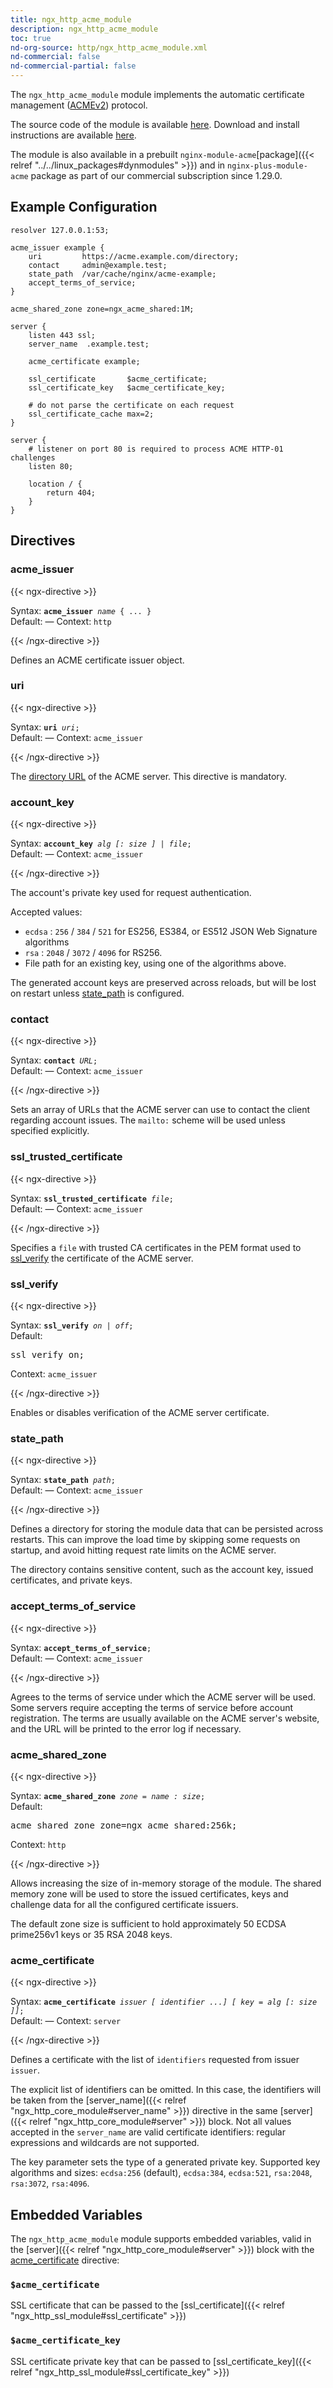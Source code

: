 ```yaml
---
title: ngx_http_acme_module
description: ngx_http_acme_module
toc: true
nd-org-source: http/ngx_http_acme_module.xml
nd-commercial: false
nd-commercial-partial: false
---
```



<!--
      ********************************************************************************
      🛑 WARNING: AUTOGENERATED FILE - DO NOT EDIT 🛑 This Markdown file was
      automatically generated from the source XML documentation. Any manual
      changes made directly to this file will be overwritten. To request or
      suggest changes, please edit the source XML files instead.
      https://github.com/nginx/nginx.org/tree/main/xml/en
      ********************************************************************************
      -->


The `ngx_http_acme_module` module implements
the automatic certificate management
([ACMEv2](https://www.rfc-editor.org/rfc/rfc8555.html))
protocol.

The source code of the module is available
[here](https://github.com/nginx/nginx-acme).
Download and install instructions are available
[here](https://github.com/nginx/nginx-acme/blob/main/README.md).

The module is also available in a prebuilt
`nginx-module-acme`[package]({{< relref "../../linux_packages#dynmodules" >}})
and in `nginx-plus-module-acme` package
as part of our
commercial subscription since 1.29.0.
## Example Configuration


```nginx 
resolver 127.0.0.1:53;

acme_issuer example {
    uri         https://acme.example.com/directory;
    contact     admin@example.test;
    state_path  /var/cache/nginx/acme-example;
    accept_terms_of_service;
}

acme_shared_zone zone=ngx_acme_shared:1M;

server {
    listen 443 ssl;
    server_name  .example.test;

    acme_certificate example;

    ssl_certificate       $acme_certificate;
    ssl_certificate_key   $acme_certificate_key;

    # do not parse the certificate on each request
    ssl_certificate_cache max=2;
}

server {
    # listener on port 80 is required to process ACME HTTP-01 challenges
    listen 80;

    location / {
        return 404;
    }
}
 ```

## Directives

### acme_issuer

{{< ngx-directive >}}

<tr>
<th>Syntax: </th>
<td><code><strong>acme_issuer</strong> <i>name</i> { ... }</code><br/></td>
</tr><tr>
<th>Default: </th>
<td>
      —
    </td>
</tr><tr>
<th>Context: </th>
<td><code>http</code></td>
</tr>

{{< /ngx-directive >}}


Defines an ACME certificate issuer object.
### uri

{{< ngx-directive >}}

<tr>
<th>Syntax: </th>
<td><code><strong>uri</strong> <i>uri</i>;</code><br/></td>
</tr><tr>
<th>Default: </th>
<td>
      —
    </td>
</tr><tr>
<th>Context: </th>
<td><code>acme_issuer</code></td>
</tr>

{{< /ngx-directive >}}


The
[directory URL](https://www.rfc-editor.org/rfc/rfc8555#section-7.1.1)
of the ACME server.
This directive is mandatory.
### account_key

{{< ngx-directive >}}

<tr>
<th>Syntax: </th>
<td><code><strong>account_key</strong> <i>alg</i> <i>[:</i> <i>size</i> <i>] |</i> <i>file</i>;</code><br/></td>
</tr><tr>
<th>Default: </th>
<td>
      —
    </td>
</tr><tr>
<th>Context: </th>
<td><code>acme_issuer</code></td>
</tr>

{{< /ngx-directive >}}


The account's private key used for request authentication.

Accepted values:

- `ecdsa` : `256` / `384` / `521` for ES256, ES384, or ES512 JSON Web Signature algorithms
- `rsa` : `2048` / `3072` / `4096` for RS256.
- File path for an existing key, using one of the algorithms above.


The generated account keys are preserved across reloads,
but will be lost on restart unless [state_path](#state_path) is configured.
### contact

{{< ngx-directive >}}

<tr>
<th>Syntax: </th>
<td><code><strong>contact</strong> <i>URL</i>;</code><br/></td>
</tr><tr>
<th>Default: </th>
<td>
      —
    </td>
</tr><tr>
<th>Context: </th>
<td><code>acme_issuer</code></td>
</tr>

{{< /ngx-directive >}}


Sets an array of URLs that the ACME server can use
to contact the client regarding account issues.
The `mailto:` scheme will be used
unless specified explicitly.
### ssl_trusted_certificate

{{< ngx-directive >}}

<tr>
<th>Syntax: </th>
<td><code><strong>ssl_trusted_certificate</strong> <i>file</i>;</code><br/></td>
</tr><tr>
<th>Default: </th>
<td>
      —
    </td>
</tr><tr>
<th>Context: </th>
<td><code>acme_issuer</code></td>
</tr>

{{< /ngx-directive >}}


Specifies a `file` with trusted CA certificates in the PEM format
used to [ssl_verify](#ssl_verify) the certificate
of the ACME server.
### ssl_verify

{{< ngx-directive >}}

<tr>
<th>Syntax: </th>
<td><code><strong>ssl_verify</strong> <i>on</i> <i>|</i> <i>off</i>;</code><br/></td>
</tr><tr>
<th>Default: </th>
<td><pre>ssl_verify on;</pre></td>
</tr><tr>
<th>Context: </th>
<td><code>acme_issuer</code></td>
</tr>

{{< /ngx-directive >}}


Enables or disables verification of the ACME server certificate.
### state_path

{{< ngx-directive >}}

<tr>
<th>Syntax: </th>
<td><code><strong>state_path</strong> <i>path</i>;</code><br/></td>
</tr><tr>
<th>Default: </th>
<td>
      —
    </td>
</tr><tr>
<th>Context: </th>
<td><code>acme_issuer</code></td>
</tr>

{{< /ngx-directive >}}


Defines a directory for storing the module data
that can be persisted across restarts.
This can improve the load time by skipping some requests on startup,
and avoid hitting request rate limits on the ACME server.

The directory contains sensitive content, such as
the account key, issued certificates, and private keys.
### accept_terms_of_service

{{< ngx-directive >}}

<tr>
<th>Syntax: </th>
<td><code><strong>accept_terms_of_service</strong>;</code><br/></td>
</tr><tr>
<th>Default: </th>
<td>
      —
    </td>
</tr><tr>
<th>Context: </th>
<td><code>acme_issuer</code></td>
</tr>

{{< /ngx-directive >}}


Agrees to the terms of service under which the ACME server will be used.
Some servers require accepting the terms of service
before account registration.
The terms are usually available on the ACME server's website,
and the URL will be printed to the error log if necessary.
### acme_shared_zone

{{< ngx-directive >}}

<tr>
<th>Syntax: </th>
<td><code><strong>acme_shared_zone</strong> <i>zone</i> <i>=</i> <i>name</i> <i>:</i> <i>size</i>;</code><br/></td>
</tr><tr>
<th>Default: </th>
<td><pre>acme_shared_zone zone=ngx_acme_shared:256k;</pre></td>
</tr><tr>
<th>Context: </th>
<td><code>http</code></td>
</tr>

{{< /ngx-directive >}}


Allows increasing the size of in-memory storage of the module.
The shared memory zone will be used to store the issued certificates,
keys and challenge data for all the configured certificate issuers.

The default zone size is sufficient to hold approximately
50 ECDSA prime256v1 keys or 35 RSA 2048 keys.
### acme_certificate

{{< ngx-directive >}}

<tr>
<th>Syntax: </th>
<td><code><strong>acme_certificate</strong> <i>issuer</i> <i>[</i> <i>identifier</i> <i>...] [</i> <i>key</i> <i>=</i> <i>alg</i> <i>[:</i> <i>size</i> <i>]]</i>;</code><br/></td>
</tr><tr>
<th>Default: </th>
<td>
      —
    </td>
</tr><tr>
<th>Context: </th>
<td><code>server</code></td>
</tr>

{{< /ngx-directive >}}


Defines a certificate with the list of `identifiers`
requested from issuer `issuer`.

The explicit list of identifiers can be omitted.
In this case, the identifiers will be taken from the
[server_name]({{< relref "ngx_http_core_module#server_name" >}}) directive
in the same [server]({{< relref "ngx_http_core_module#server" >}}) block.
Not all values accepted in the `server_name`
are valid certificate identifiers:
regular expressions and wildcards are not supported.

The key parameter sets the type of a generated private key.
Supported key algorithms and sizes:
`ecdsa:256` (default),
`ecdsa:384`,
`ecdsa:521`,
`rsa:2048`,
`rsa:3072`,
`rsa:4096`.
## Embedded Variables


The `ngx_http_acme_module` module supports embedded variables,
valid in the
[server]({{< relref "ngx_http_core_module#server" >}}) block with the
[acme_certificate](#acme_certificate) directive:


### `$acme_certificate`


SSL certificate that can be passed to the
[ssl_certificate]({{< relref "ngx_http_ssl_module#ssl_certificate" >}})


### `$acme_certificate_key`


SSL certificate private key that can be passed to
[ssl_certificate_key]({{< relref "ngx_http_ssl_module#ssl_certificate_key" >}})


